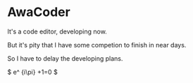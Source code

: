 # AwaCoder

It's a code editor, developing now.

But it's pity that I have some competion to finish in near days.

So I have to delay the developing plans.

$ e^ {i\pi} +1=0 $
